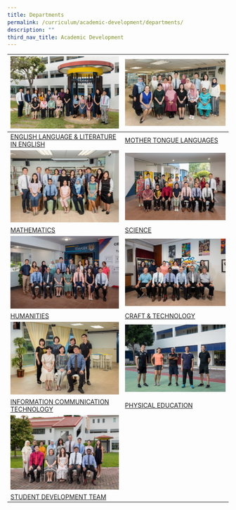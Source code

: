 ```yaml
---
title: Departments
permalink: /curriculum/academic-development/departments/
description: ""
third_nav_title: Academic Development
---
```

<table class="tg">
<thead>
  <tr>
    <th class="tg-0lax"><img style="width:500px" src="/images/20220112%20Temasek%20Sec%20Department%20Photographs%2011764.jpg"></th>
    <th class="tg-0lax"><img style="width:500px" src="/images/20220112%20Temasek%20Sec%20Department%20Photographs%2011815.jpg"></th>
  </tr>
</thead>
<tbody>
  <tr>
    <td class="tg-0lax"><a href="/individual-department/english-n-literature/">ENGLISH LANGUAGE &amp; LITERATURE IN ENGLISH</a>
		</td><td class="tg-0lax"><a href="/individual-department/mtl/">MOTHER TONGUE LANGUAGES</a>
  </td></tr>
  <tr>
    <td class="tg-0lax"><img style="width:500px" src="/images/20220112%20Temasek%20Sec%20Department%20Photographs%2011798.jpg"></td>
    <td class="tg-0lax"><img style="width:500px" src="/images/20220112%20Temasek%20Sec%20Department%20Photographs%2011743.jpg"></td>
  </tr>
  <tr>
		<td class="tg-0lax"><a href="/individual-department/mathematics/">MATHEMATICS</a>
		</td><td class="tg-0lax"><a href="/individual-department/science/">SCIENCE</a>
  </td></tr>
  <tr>
    <td class="tg-0lax"><img style="width:500px" src="/images/20220323%20Temasek%20Sec%20Department%20Photographs%208651.jpg"></td>
    <td class="tg-0lax"><img style="width:500px" src="/images/20220323%20Temasek%20Sec%20Department%20Photographs%208673.jpg"></td>
  </tr>
  <tr>
		<td class="tg-0lax"><a href="/individual-department/humanities/">HUMANITIES</a>
    </td><td class="tg-0lax"><a href="/individual-department/craft-n-technology/">CRAFT &amp; TECHNOLOGY</a>
  </td></tr>
  <tr>
    <td class="tg-0lax"><img style="width:500px" src="/images/20220323%20Temasek%20Sec%20Department%20Photographs%208734.jpg"></td>
    <td class="tg-0lax"><img style="width:500px" src="/images/20220112%20Temasek%20Sec%20Department%20Photographs%2011698.jpg"></td>
  </tr>
  <tr>
    <td class="tg-0lax"><a href="/individual-department/ict/">INFORMATION COMMUNICATION TECHNOLOGY</a>
    </td><td class="tg-0lax"><a href="/individual-department/physical-education/">PHYSICAL EDUCATION</a>
  </td></tr>
  <tr>
    <td class="tg-0lax"><img style="width:500px" src="/images/20220408%20Temasek%20Sec%20Department%20Photographs%208695.jpg"></td>
    <td class="tg-0lax"></td>
  </tr>
  <tr>
		<td class="tg-0lax"><a href="/curriculum/character-development/">STUDENT DEVELOPMENT TEAM</a></td><td class="tg-0lax"></td>
  </tr>
</tbody>
</table>